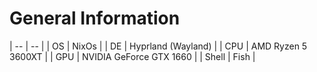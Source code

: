 # General Information
| --    | --                      |
| OS    | NixOs                   |
| DE    | Hyprland (Wayland)      | 
| CPU   | AMD Ryzen 5 3600XT      |
| GPU   | NVIDIA GeForce GTX 1660 |
| Shell | Fish                    |
